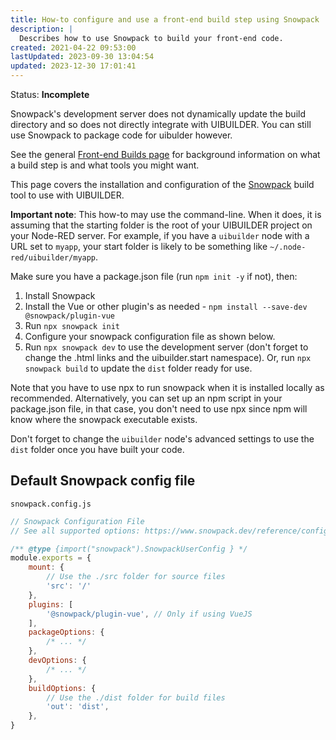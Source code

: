 ```yaml
---
title: How-to configure and use a front-end build step using Snowpack
description: |
  Describes how to use Snowpack to build your front-end code.
created: 2021-04-22 09:53:00
lastUpdated: 2023-09-30 13:04:54
updated: 2023-12-30 17:01:41
---
```


Status: **Incomplete**

Snowpack's development server does not dynamically update the build directory and so does not directly integrate with UIBUILDER. You can still use Snowpack to package code for uibulder however.

See the general [Front-end Builds page](./front-end-builds.md) for background information on what a build step is and what tools you might want.

This page covers the installation and configuration of the [Snowpack](https://www.snowpack.dev/) build tool to use with UIBUILDER.

**Important note**: This how-to may use the command-line. When it does, it is assuming that the starting folder
is the root of your UIBUILDER project on your Node-RED server. For example, if you have a `uibuilder` node with
a URL set to `myapp`, your start folder is likely to be something like `~/.node-red/uibuilder/myapp`.

Make sure you have a package.json file (run `npm init -y` if not), then:

1. Install Snowpack
2. Install the Vue or other plugin's as needed - `npm install --save-dev @snowpack/plugin-vue`
3. Run `npx snowpack init`
4. Configure your snowpack configuration file as shown below.
5. Run `npx snowpack dev` to use the development server (don't forget to change the .html links and the uibuilder.start namespace). Or, run `npx snowpack build` to update the `dist` folder ready for use.

Note that you have to use npx to run snowpack when it is installed locally as recommended. Alternatively, you can set up an npm script in your package.json file, in that case, you don't need to use npx since npm will know where the snowpack executable exists.

Don't forget to change the `uibuilder` node's advanced settings to use the `dist` folder once you have built your code.

## Default Snowpack config file

`snowpack.config.js`

```js
// Snowpack Configuration File
// See all supported options: https://www.snowpack.dev/reference/configuration

/** @type {import("snowpack").SnowpackUserConfig } */
module.exports = {
    mount: {
        // Use the ./src folder for source files
        'src': '/'
    },
    plugins: [
        '@snowpack/plugin-vue', // Only if using VueJS
    ],
    packageOptions: {
        /* ... */
    },
    devOptions: {
        /* ... */
    },
    buildOptions: {
        // Use the ./dist folder for build files
        'out': 'dist',
    },
}
```
